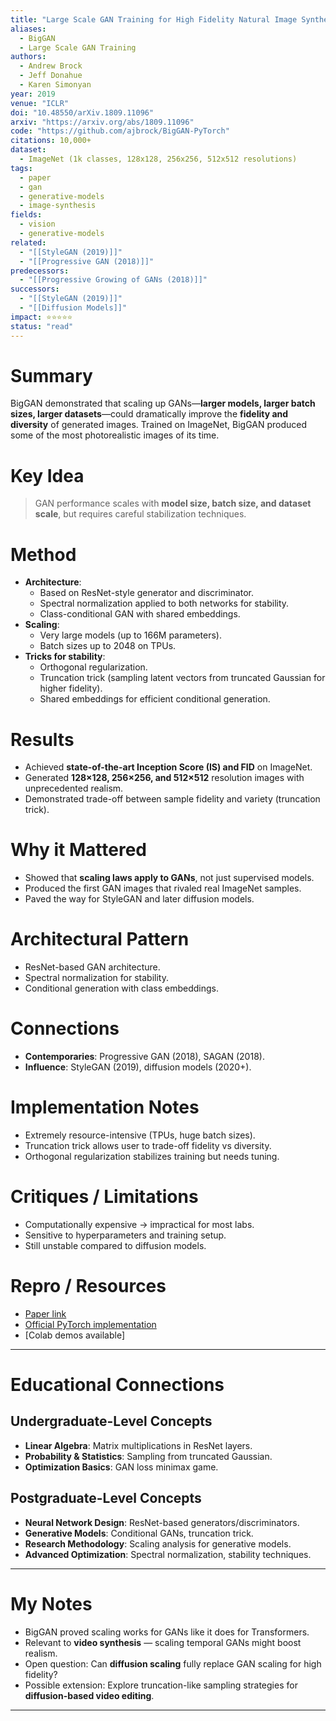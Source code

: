 ```yaml
---
title: "Large Scale GAN Training for High Fidelity Natural Image Synthesis (2019)"
aliases: 
  - BigGAN
  - Large Scale GAN Training
authors:
  - Andrew Brock
  - Jeff Donahue
  - Karen Simonyan
year: 2019
venue: "ICLR"
doi: "10.48550/arXiv.1809.11096"
arxiv: "https://arxiv.org/abs/1809.11096"
code: "https://github.com/ajbrock/BigGAN-PyTorch"
citations: 10,000+
dataset:
  - ImageNet (1k classes, 128x128, 256x256, 512x512 resolutions)
tags:
  - paper
  - gan
  - generative-models
  - image-synthesis
fields:
  - vision
  - generative-models
related:
  - "[[StyleGAN (2019)]]"
  - "[[Progressive GAN (2018)]]"
predecessors:
  - "[[Progressive Growing of GANs (2018)]]"
successors:
  - "[[StyleGAN (2019)]]"
  - "[[Diffusion Models]]"
impact: ⭐⭐⭐⭐⭐
status: "read"
---
```


# Summary
BigGAN demonstrated that scaling up GANs—**larger models, larger batch sizes, larger datasets**—could dramatically improve the **fidelity and diversity** of generated images. Trained on ImageNet, BigGAN produced some of the most photorealistic images of its time.

# Key Idea
> GAN performance scales with **model size, batch size, and dataset scale**, but requires careful stabilization techniques.

# Method
- **Architecture**:  
  - Based on ResNet-style generator and discriminator.  
  - Spectral normalization applied to both networks for stability.  
  - Class-conditional GAN with shared embeddings.  
- **Scaling**:  
  - Very large models (up to 166M parameters).  
  - Batch sizes up to 2048 on TPUs.  
- **Tricks for stability**:  
  - Orthogonal regularization.  
  - Truncation trick (sampling latent vectors from truncated Gaussian for higher fidelity).  
  - Shared embeddings for efficient conditional generation.  

# Results
- Achieved **state-of-the-art Inception Score (IS) and FID** on ImageNet.  
- Generated **128×128, 256×256, and 512×512** resolution images with unprecedented realism.  
- Demonstrated trade-off between sample fidelity and variety (truncation trick).  

# Why it Mattered
- Showed that **scaling laws apply to GANs**, not just supervised models.  
- Produced the first GAN images that rivaled real ImageNet samples.  
- Paved the way for StyleGAN and later diffusion models.  

# Architectural Pattern
- ResNet-based GAN architecture.  
- Spectral normalization for stability.  
- Conditional generation with class embeddings.  

# Connections
- **Contemporaries**: Progressive GAN (2018), SAGAN (2018).  
- **Influence**: StyleGAN (2019), diffusion models (2020+).  

# Implementation Notes
- Extremely resource-intensive (TPUs, huge batch sizes).  
- Truncation trick allows user to trade-off fidelity vs diversity.  
- Orthogonal regularization stabilizes training but needs tuning.  

# Critiques / Limitations
- Computationally expensive → impractical for most labs.  
- Sensitive to hyperparameters and training setup.  
- Still unstable compared to diffusion models.  

# Repro / Resources
- [Paper link](https://arxiv.org/abs/1809.11096)  
- [Official PyTorch implementation](https://github.com/ajbrock/BigGAN-PyTorch)  
- [Colab demos available]  

---

# Educational Connections

## Undergraduate-Level Concepts
- **Linear Algebra**: Matrix multiplications in ResNet layers.  
- **Probability & Statistics**: Sampling from truncated Gaussian.  
- **Optimization Basics**: GAN loss minimax game.  

## Postgraduate-Level Concepts
- **Neural Network Design**: ResNet-based generators/discriminators.  
- **Generative Models**: Conditional GANs, truncation trick.  
- **Research Methodology**: Scaling analysis for generative models.  
- **Advanced Optimization**: Spectral normalization, stability techniques.  

---

# My Notes
- BigGAN proved scaling works for GANs like it does for Transformers.  
- Relevant to **video synthesis** — scaling temporal GANs might boost realism.  
- Open question: Can **diffusion scaling** fully replace GAN scaling for high fidelity?  
- Possible extension: Explore truncation-like sampling strategies for **diffusion-based video editing**.  

---
